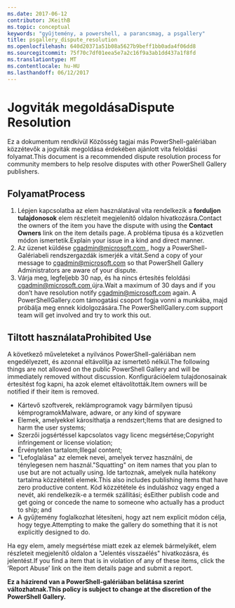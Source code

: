 ```yaml
---
ms.date: 2017-06-12
contributor: JKeithB
ms.topic: conceptual
keywords: "gyűjtemény, a powershell, a parancsmag, a psgallery"
title: psgallery_dispute_resolution
ms.openlocfilehash: 640d20371a51b08a5627b9beff1bb0ada4f06dd8
ms.sourcegitcommit: 75f70c7df01eea5e7a2c16f9a3ab1dd437a1f8fd
ms.translationtype: MT
ms.contentlocale: hu-HU
ms.lasthandoff: 06/12/2017
---
```

# <a name="dispute-resolution"></a><span data-ttu-id="fbc19-103">Jogviták megoldása</span><span class="sxs-lookup"><span data-stu-id="fbc19-103">Dispute Resolution</span></span>

<span data-ttu-id="fbc19-104">Ez a dokumentum rendkívül Közösség tagjai más PowerShell-galériában közzétevők a jogviták megoldása érdekében ajánlott vita feloldási folyamat.</span><span class="sxs-lookup"><span data-stu-id="fbc19-104">This document is a recommended dispute resolution process for community members to help resolve disputes with other PowerShell Gallery publishers.</span></span>

## <a name="process"></a><span data-ttu-id="fbc19-105">Folyamat</span><span class="sxs-lookup"><span data-stu-id="fbc19-105">Process</span></span>

1. <span data-ttu-id="fbc19-106">Lépjen kapcsolatba az elem használatával vita rendelkezik a **forduljon tulajdonosok** elem részleteit megjelenítő oldalon hivatkozásra.</span><span class="sxs-lookup"><span data-stu-id="fbc19-106">Contact the owners of the item you have the dispute with using the **Contact Owners** link on the item details page.</span></span>
<span data-ttu-id="fbc19-107">A probléma típusa és a közvetlen módon ismertetik.</span><span class="sxs-lookup"><span data-stu-id="fbc19-107">Explain your issue in a kind and direct manner.</span></span>
2. <span data-ttu-id="fbc19-108">Az üzenet küldése [ cgadmin@microsoft.com ](mailto:cgadmin@microsoft.com) , hogy a PowerShell-Galériabeli rendszergazdák ismerjék a vitát.</span><span class="sxs-lookup"><span data-stu-id="fbc19-108">Send a copy of your message to [cgadmin@microsoft.com](mailto:cgadmin@microsoft.com) so that PowerShell Gallery Administrators are aware of your dispute.</span></span>
3. <span data-ttu-id="fbc19-109">Várja meg, legfeljebb 30 nap, és ha nincs értesítés feloldási [ cgadmin@microsoft.com ](mailto:cgadmin@microsoft.com) újra.</span><span class="sxs-lookup"><span data-stu-id="fbc19-109">Wait a maximum of 30 days and if you don’t have resolution notify [cgadmin@microsoft.com](mailto:cgadmin@microsoft.com) again.</span></span>
<span data-ttu-id="fbc19-110">A PowerShellGallery.com támogatási csoport fogja vonni a munkába, majd próbálja meg ennek kidolgozására.</span><span class="sxs-lookup"><span data-stu-id="fbc19-110">The PowerShellGallery.com support team will get involved and try to work this out.</span></span>


## <a name="prohibited-use"></a><span data-ttu-id="fbc19-111">Tiltott használata</span><span class="sxs-lookup"><span data-stu-id="fbc19-111">Prohibited Use</span></span>

<span data-ttu-id="fbc19-112">A következő műveleteket a nyilvános PowerShell-galériában nem engedélyezett, és azonnal eltávolítja az ismertető nélkül.</span><span class="sxs-lookup"><span data-stu-id="fbc19-112">The following things are not allowed on the public PowerShell Gallery and will be immediately removed without discussion.</span></span>  <span data-ttu-id="fbc19-113">Konfigurációelem tulajdonosainak értesítést fog kapni, ha azok elemet eltávolították.</span><span class="sxs-lookup"><span data-stu-id="fbc19-113">Item owners will be notified if their item is removed.</span></span>

- <span data-ttu-id="fbc19-114">Kártevő szoftverek, reklámprogramok vagy bármilyen típusú kémprogramok</span><span class="sxs-lookup"><span data-stu-id="fbc19-114">Malware, adware, or any kind of spyware</span></span>
- <span data-ttu-id="fbc19-115">Elemek, amelyekkel károsíthatja a rendszert;</span><span class="sxs-lookup"><span data-stu-id="fbc19-115">Items that are designed to harm the user systems;</span></span>
- <span data-ttu-id="fbc19-116">Szerzői jogsértéssel kapcsolatos vagy licenc megsértése;</span><span class="sxs-lookup"><span data-stu-id="fbc19-116">Copyright infringement or license violation;</span></span>
- <span data-ttu-id="fbc19-117">Érvénytelen tartalom;</span><span class="sxs-lookup"><span data-stu-id="fbc19-117">Illegal content;</span></span>
- <span data-ttu-id="fbc19-118">"Lefoglalása" az elemek nevei, amelyek tervez használni, de ténylegesen nem használ.</span><span class="sxs-lookup"><span data-stu-id="fbc19-118">"Squatting" on item names that you plan to use but are not actually using.</span></span> <span data-ttu-id="fbc19-119">Ide tartoznak, amelyek nulla hatékony tartalma közzétételi elemek.</span><span class="sxs-lookup"><span data-stu-id="fbc19-119">This also includes publishing items that have zero productive content.</span></span>
<span data-ttu-id="fbc19-120">Kód közzététele és induláshoz vagy enged a nevét, aki rendelkezik-e a termék szállítási; és</span><span class="sxs-lookup"><span data-stu-id="fbc19-120">Either publish code and get going or concede the name to someone who actually has a product to ship; and</span></span>
- <span data-ttu-id="fbc19-121">A gyűjtemény foglalkozhat létesíteni, hogy azt nem explicit módon célja, hogy tegye.</span><span class="sxs-lookup"><span data-stu-id="fbc19-121">Attempting to make the gallery do something that it is not explicitly designed to do.</span></span>


<span data-ttu-id="fbc19-122">Ha egy elem, amely megsértése miatt ezek az elemek bármelyikét, elem részleteit megjelenítő oldalon a "Jelentés visszaélés" hivatkozásra, és jelentést.</span><span class="sxs-lookup"><span data-stu-id="fbc19-122">If you find a item that is in violation of any of these items, click the ‘Report Abuse’ link on the item details page and submit a report.</span></span>

<span data-ttu-id="fbc19-123">**Ez a házirend van a PowerShell-galériában belátása szerint változhatnak.**</span><span class="sxs-lookup"><span data-stu-id="fbc19-123">**This policy is subject to change at the discretion of the PowerShell Gallery.**</span></span>

